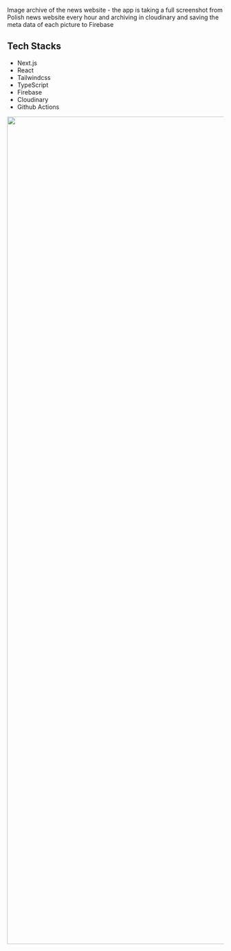 Image archive of the news website - the app is taking a full screenshot from Polish news website every hour and archiving in cloudinary and saving the meta data of each picture to Firebase

## Tech Stacks
- Next.js
- React
- Tailwindcss
- TypeScript
- Firebase
- Cloudinary
- Github Actions

<img src="./public/screenshots/kiosk-24-diagram.png" width="1920">
